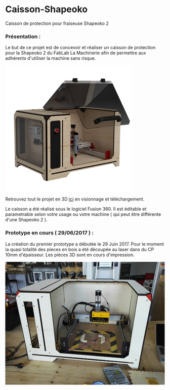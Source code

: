 # Caisson-Shapeoko
Caisson de protection pour fraiseuse Shapeoko 2

### Présentation :
Le but de ce projet est de concevoir et réaliser un caisson de protection pour la Shapeoko 2 du FabLab La Machinerie afin de permettre aux adhérents d'utiliser la machine sans risque.

<img src="https://github.com/LaMachinerie/Caisson-Shapeoko/blob/master/rendu3Dcaisson.jpg" width="400" align="center" >

Retrouvez tout le projet en 3D [ici](http://a360.co/2cOyfcH) en visionnage et téléchargement.

Le caisson a été réalisé sous le logiciel Fusion 360. Il est éditable et parametrable selon votre usage ou votre machine ( qui peut être différente d'une Shapeoko 2 ).

### Prototype en cours ( 29/06/2017 ) :

La création du premier prototype a débutée le 29 Juin 2017. Pour le moment la quasi totalité des pieces en bois a été découpée au laser dans du CP 10mm d'épaisseur. Les pièces 3D sont en cours d'impression.

<img src="https://github.com/LaMachinerie/Caisson-Shapeoko/blob/master/MONTAGE/IMAGES%20PROTOTYPE/MONTAGE_PROTOTYPE_00015.jpg" width="600" align="center" >
